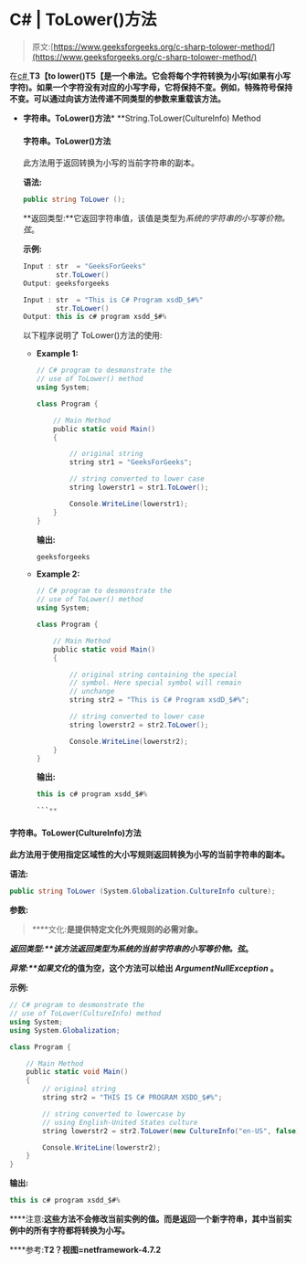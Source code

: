 # C# | ToLower()方法

> 原文:[https://www.geeksforgeeks.org/c-sharp-tolower-method/](https://www.geeksforgeeks.org/c-sharp-tolower-method/)

在[c# ](https://www.geeksforgeeks.org/introduction-to-c-sharp/)**T3【to lower()T5【是一个串法。它会将每个字符转换为小写(如果有小写字符)。如果一个字符没有对应的小写字母，它将保持不变。例如，特殊符号保持不变。可以通过向该方法传递不同类型的参数来重载该方法。**

*   **字符串。ToLower()方法***   **String.ToLower(CultureInfo) Method

    #### 字符串。ToLower()方法

    此方法用于返回转换为小写的当前字符串的副本。

    **语法:**

    ```cs
    public string ToLower ();

    ```

    **返回类型:**它返回字符串值，该值是类型为*系统的字符串的小写等价物。弦*。

    **示例:**

    ```cs
    Input : str  = "GeeksForGeeks"
            str.ToLower()
    Output: geeksforgeeks

    Input : str  = "This is C# Program xsdD_$#%"
            str.ToLower()
    Output: this is c# program xsdd_$#%

    ```

    以下程序说明了 ToLower()方法的使用:

    *   **Example 1:**

        ```cs
        // C# program to desmonstrate the 
        // use of ToLower() method 
        using System;

        class Program {

            // Main Method
            public static void Main()
            {

                // original string
                string str1 = "GeeksForGeeks";

                // string converted to lower case
                string lowerstr1 = str1.ToLower();

                Console.WriteLine(lowerstr1);
            }
        }
        ```

        **输出:**

        ```cs
        geeksforgeeks

        ```

    *   **Example 2:**

        ```cs
        // C# program to desmonstrate the 
        // use of ToLower() method 
        using System;

        class Program {

            // Main Method
            public static void Main()
            {

                // original string containing the special
                // symbol. Here special symbol will remain 
                // unchange
                string str2 = "This is C# Program xsdD_$#%";

                // string converted to lower case
                string lowerstr2 = str2.ToLower();

                Console.WriteLine(lowerstr2);
            }
        }
        ```

        **输出:**

        ```cs
        this is c# program xsdd_$#%

        ```** 

#### **字符串。ToLower(CultureInfo)方法**

**此方法用于使用指定区域性的大小写规则返回转换为小写的当前字符串的副本。**

****语法:****

```cs
public string ToLower (System.Globalization.CultureInfo culture); 
```

****参数:****

> ****文化:**是提供特定文化外壳规则的必需对象。**

****返回类型:**该方法返回类型为*系统的当前字符串的小写等价物。弦*。**

****异常:**如果*文化*的值为空，这个方法可以给出 *ArgumentNullException* 。**

****示例:****

```cs
// C# program to desmonstrate the 
// use of ToLower(CultureInfo) method 
using System;
using System.Globalization;

class Program {

    // Main Method
    public static void Main()
    {
        // original string
        string str2 = "THIS IS C# PROGRAM XSDD_$#%";

        // string converted to lowercase by
        // using English-United States culture
        string lowerstr2 = str2.ToLower(new CultureInfo("en-US", false));

        Console.WriteLine(lowerstr2);
    }
}
```

****输出:****

```cs
this is c# program xsdd_$#% 
```

****注意:**这些方法不会修改当前实例的值。而是返回一个新字符串，其中当前实例中的所有字符都将转换为小写。**

****参考:**T2？视图=netframework-4.7.2**